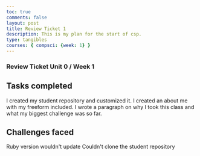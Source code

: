 ```yaml
---
toc: true
comments: false
layout: post
title: Review Ticket 1
description: This is my plan for the start of csp.
type: tangibles
courses: { compsci: {week: 1} }
---
```


### Review Ticket Unit 0 / Week 1
## Tasks completed
I created my student repository and customized it. I created an about me with my freeform included. I wrote a paragraph on why I took this class and what my biggest challenge was so far.

## Challenges faced
Ruby version wouldn't update
Couldn't clone the student repository
